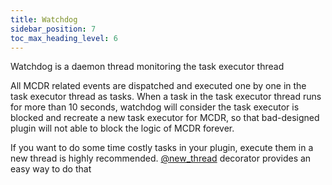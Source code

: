 ```yaml
---
title: Watchdog
sidebar_position: 7
toc_max_heading_level: 6
---
```


Watchdog is a daemon thread monitoring the task executor thread

All MCDR related events are dispatched and executed one by one in the task executor thread as tasks. When a task in the task executor thread runs for more than 10 seconds, watchdog will consider the task executor is blocked and recreate a new task executor for MCDR, so that bad-designed plugin will not able to block the logic of MCDR forever.

If you want to do some time costly tasks in your plugin, execute them in a new thread is highly recommended. [@new_thread](api.md#new-thread) decorator provides an easy way to do that
